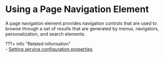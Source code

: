 # Using a Page Navigation Element

A page navigation element provides navigation controls that are used to browse through a set of results that are generated by menus, navigators, personalization, and search elements.

???+ info "Related information"  
    -   [Setting service configuration properties](../../../../../../deployment/manage/config_portal_behavior/service_config_properties/index.md)


